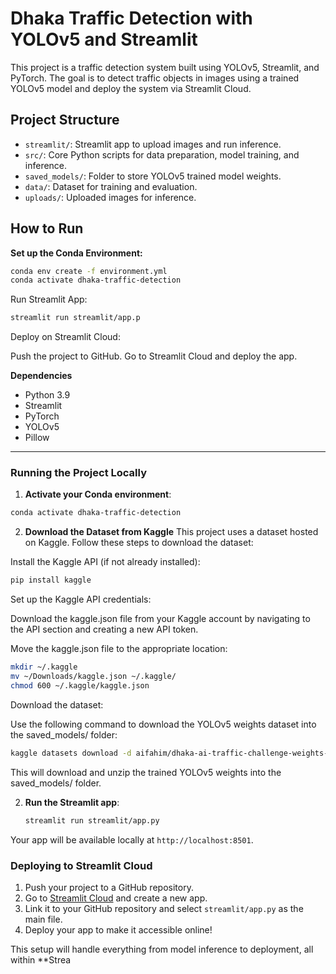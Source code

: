 # Dhaka Traffic Detection with YOLOv5 and Streamlit

This project is a traffic detection system built using YOLOv5, Streamlit, and PyTorch. The goal is to detect traffic objects in images using a trained YOLOv5 model and deploy the system via Streamlit Cloud.

## Project Structure

- `streamlit/`: Streamlit app to upload images and run inference.
- `src/`: Core Python scripts for data preparation, model training, and inference.
- `saved_models/`: Folder to store YOLOv5 trained model weights.
- `data/`: Dataset for training and evaluation.
- `uploads/`: Uploaded images for inference.

## How to Run

**Set up the Conda Environment:**
   ```bash
   conda env create -f environment.yml
   conda activate dhaka-traffic-detection
   ```

Run Streamlit App:

```bash
streamlit run streamlit/app.p
```

Deploy on Streamlit Cloud:

Push the project to GitHub.
Go to Streamlit Cloud and deploy the app.

**Dependencies**
- Python 3.9
- Streamlit
- PyTorch
- YOLOv5
- Pillow


---

### Running the Project Locally

1. **Activate your Conda environment**:

```bash
conda activate dhaka-traffic-detection
```

2. **Download the Dataset from Kaggle**
This project uses a dataset hosted on Kaggle. Follow these steps to download the dataset:

Install the Kaggle API (if not already installed):

```bash
pip install kaggle
```
Set up the Kaggle API credentials:

Download the kaggle.json file from your Kaggle account by navigating to the API section and creating a new API token.

Move the kaggle.json file to the appropriate location:

```bash
mkdir ~/.kaggle
mv ~/Downloads/kaggle.json ~/.kaggle/
chmod 600 ~/.kaggle/kaggle.json
```

Download the dataset:

Use the following command to download the YOLOv5 weights dataset into the saved_models/ folder:

```bash
kaggle datasets download -d aifahim/dhaka-ai-traffic-challenge-weights-yolov5 -p saved_models --unzip
```

This will download and unzip the trained YOLOv5 weights into the saved_models/ folder.

2. **Run the Streamlit app**:

    ```bash
    streamlit run streamlit/app.py
    ```

Your app will be available locally at `http://localhost:8501`.

### Deploying to Streamlit Cloud

1. Push your project to a GitHub repository.
2. Go to [Streamlit Cloud](https://share.streamlit.io/) and create a new app.
3. Link it to your GitHub repository and select `streamlit/app.py` as the main file.
4. Deploy your app to make it accessible online!

This setup will handle everything from model inference to deployment, all within **Strea
